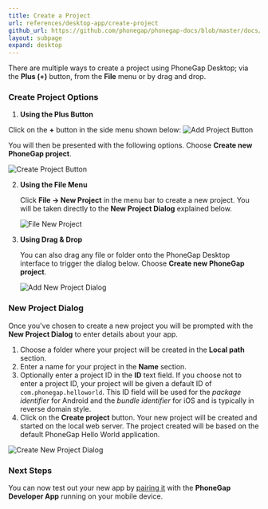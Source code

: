 ```yaml
---
title: Create a Project
url: references/desktop-app/create-project
github_url: https://github.com/phonegap/phonegap-docs/blob/master/docs/3-references/desktop-app/2-create-project.html.md
layout: subpage
expand: desktop
---
```


There are multiple ways to create a project using PhoneGap Desktop; via the **Plus (+)** button, from the **File** menu or by drag
and drop.

### Create Project Options
1. **Using the Plus Button**

  Click on the **+** button in the side menu shown below:
  ![Add Project Button](/images/docs-plus-button.png)

  You will then be presented with the following options. Choose **Create new PhoneGap project**.

   ![Create Project Button](/images/docs-add-new.png)

2. **Using the File Menu**

   Click **File -> New Project** in the menu bar to create a new project. You will be taken directly to the **New Project Dialog**
   explained below.

   ![File New Project](/images/docs-file-menu.png)

3. **Using Drag & Drop**

   You can also drag any file or folder onto the PhoneGap Desktop interface to trigger the dialog below. Choose **Create new PhoneGap project**.

   ![Add New Project Dialog](/images/docs-add-new.png)

### New Project Dialog
Once you've chosen to create a new project you will be prompted with the **New Project Dialog** to enter details about your app.

1. Choose a folder where your project will be created in the **Local path** section.
1. Enter a name for your project in the **Name** section.
1. Optionally enter a project ID in the **ID** text field. If you choose not to enter a project ID, your project will be given a
default ID of `com.phonegap.helloworld`. This ID field will be used for the *package identifier* for Android and the *bundle identifier*
for iOS and is typically in reverse domain style.
1. Click on the **Create project** button. Your new project will be created and started on the local web server. The project created will be
based on the default PhoneGap Hello World application.

  ![Create New Project Dialog](/images/docs-create-dialog.png)

### Next Steps
You can now test out your new app by [pairing it](/references/desktop-app/pair-with-dev-app/) with the **PhoneGap Developer App**
running on your mobile device.
